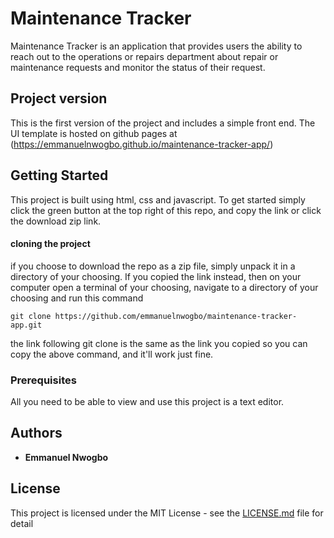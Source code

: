 # Maintenance Tracker

Maintenance Tracker is an application that provides users the ability to reach out to the operations or repairs department about repair or maintenance requests and monitor the status of their request.

## Project version

This is the first version of the project and includes a simple front end. The UI template is hosted on github pages at (https://emmanuelnwogbo.github.io/maintenance-tracker-app/)

## Getting Started

This project is built using html, css and javascript. To get started simply click the green button at the top right of this repo, and copy the link or click the download zip link.

#### cloning the project

if you choose to download the repo as a zip file, simply unpack it in a directory of your choosing. If you copied the link instead, then on your computer open a terminal of your choosing, navigate to a directory of your choosing and run this command

```
git clone https://github.com/emmanuelnwogbo/maintenance-tracker-app.git
```

the link following git clone is the same as the link you copied so you can copy the above command, and it'll work just fine.



### Prerequisites

All you need to be able to view and use this project is a text editor.

## Authors

* **Emmanuel Nwogbo**

## License

This project is licensed under the MIT License - see the [LICENSE.md](LICENSE) file for detail

